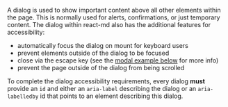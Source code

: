 A dialog is used to show important content above all other elements within the
page. This is normally used for alerts, confirmations, or just temporary
content. The dialog within react-md also has the additional features for
accessibility:

- automatically focus the dialog on mount for keyboard users
- prevent elements outside of the dialog to be focused
- close via the escape key (see the [modal example below](#modal-dialog-example)
  for more info)
- prevent the page outside of the dialog from being scrolled

To complete the dialog accessibility requirements, every dialog **must** provide
an `id` and either an `aria-label` describing the dialog or an `aria-labelledby`
id that points to an element describing this dialog.
